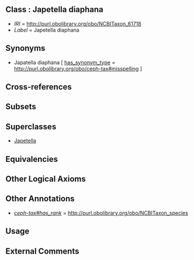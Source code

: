 
## Class : Japetella diaphana

 * *IRI* = http://purl.obolibrary.org/obo/NCBITaxon_61718
 * *Label* = Japetella diaphana

## Synonyms

 * Japatella diaphana [ [has_synonym_type](../../pe/oboInOwl#hasSynonymType.md) = http://purl.obolibrary.org/obo/ceph-tax#misspelling ]

## Cross-references


## Subsets


## Superclasses

 * [Japetella](../../NCBITaxon/17/NCBITaxon_61717.md)

## Equivalencies


## Other Logical Axioms


## Other Annotations

 * *[ceph-tax#has_rank](../../ceph-tax#has/nk/ceph-tax#has_rank.md)* = http://purl.obolibrary.org/obo/NCBITaxon_species

## Usage


## External Comments

